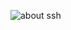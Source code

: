![about ssh](https://almagestorage.oss-us-west-1.aliyuncs.com/About%20ssh.JPG?x-oss-process=style/about&Expires=1545032888&OSSAccessKeyId=TMP.AQFOCYy0ELEmgm85TNvkgVOXiNbsqQ7V49K9nHporZjIAB7lJVqvnsF9u6FSADAtAhQlrqN_CttJRo7wePoDVJ4496JecgIVAJ48JerWsnDMX6zjiXwenLIKo9eZ&Signature=7HZHgpynde73ue%2BL7tLXc9I4x78%3D)